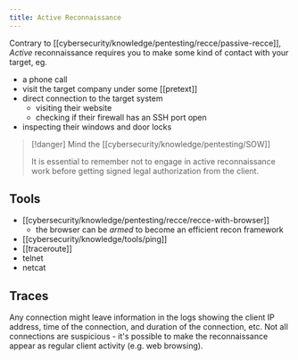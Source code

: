 ```yaml
---
title: Active Reconnaissance
---
```


Contrary to [[cybersecurity/knowledge/pentesting/recce/passive-recce]], _Active_ reconnaissance requires you to make some kind of contact with your target, eg.

- a phone call
- visit the target company under some [[pretext]]
- direct connection to the target system
  - visiting their website
  - checking if their firewall has an SSH port open
- inspecting their windows and door locks

> [!danger] Mind the [[cybersecurity/knowledge/pentesting/SOW]]
>
> It is essential to remember not to engage in active reconnaissance work before getting signed legal authorization from the client.

## Tools

- [[cybersecurity/knowledge/pentesting/recce/recce-with-browser]]
  - the browser can be _armed_ to become an efficient recon framework
- [[cybersecurity/knowledge/tools/ping]]
- [[traceroute]]
- telnet
- netcat

## Traces

Any connection might leave information in the logs showing the client IP address, time of the connection, and duration of the connection, etc. Not all connections are suspicious - it's possible to make the reconnaissance appear as regular client activity (e.g. web browsing).
